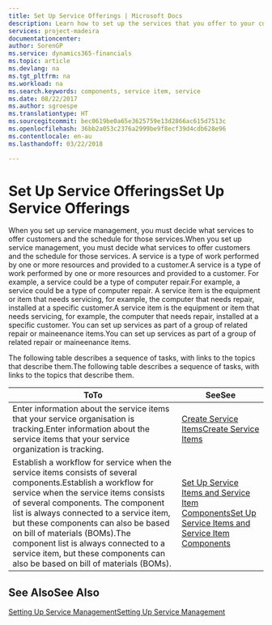 ```yaml
---
title: Set Up Service Offerings | Microsoft Docs
description: Learn how to set up the services that you offer to your customers.
services: project-madeira
documentationcenter: 
author: SorenGP
ms.service: dynamics365-financials
ms.topic: article
ms.devlang: na
ms.tgt_pltfrm: na
ms.workload: na
ms.search.keywords: components, service item, service
ms.date: 08/22/2017
ms.author: sgroespe
ms.translationtype: HT
ms.sourcegitcommit: bec0619be0a65e3625759e13d2866ac615d7513c
ms.openlocfilehash: 36bb2a053c2376a2999be9f8ecf39d4cdb628e96
ms.contentlocale: en-au
ms.lasthandoff: 03/22/2018

---
```


# <a name="set-up-service-offerings"></a><span data-ttu-id="a01ab-103">Set Up Service Offerings</span><span class="sxs-lookup"><span data-stu-id="a01ab-103">Set Up Service Offerings</span></span>
<span data-ttu-id="a01ab-104">When you set up service management, you must decide what services to offer customers and the schedule for those services.</span><span class="sxs-lookup"><span data-stu-id="a01ab-104">When you set up service management, you must decide what services to offer customers and the schedule for those services.</span></span> <span data-ttu-id="a01ab-105">A service is a type of work performed by one or more resources and provided to a customer.</span><span class="sxs-lookup"><span data-stu-id="a01ab-105">A service is a type of work performed by one or more resources and provided to a customer.</span></span> <span data-ttu-id="a01ab-106">For example, a service could be a type of computer repair.</span><span class="sxs-lookup"><span data-stu-id="a01ab-106">For example, a service could be a type of computer repair.</span></span> <span data-ttu-id="a01ab-107">A service item is the equipment or item that needs servicing, for example, the computer that needs repair, installed at a specific customer.</span><span class="sxs-lookup"><span data-stu-id="a01ab-107">A service item is the equipment or item that needs servicing, for example, the computer that needs repair, installed at a specific customer.</span></span> <span data-ttu-id="a01ab-108">You can set up services as part of a group of related repair or maineenance items.</span><span class="sxs-lookup"><span data-stu-id="a01ab-108">You can set up services as part of a group of related repair or maineenance items.</span></span>  
  
<span data-ttu-id="a01ab-109">The following table describes a sequence of tasks, with links to the topics that describe them.</span><span class="sxs-lookup"><span data-stu-id="a01ab-109">The following table describes a sequence of tasks, with links to the topics that describe them.</span></span>  
  
|<span data-ttu-id="a01ab-110">**To**</span><span class="sxs-lookup"><span data-stu-id="a01ab-110">**To**</span></span>|<span data-ttu-id="a01ab-111">**See**</span><span class="sxs-lookup"><span data-stu-id="a01ab-111">**See**</span></span>|  
|------------|-------------|  
|<span data-ttu-id="a01ab-112">Enter information about the service items that your service organisation is tracking.</span><span class="sxs-lookup"><span data-stu-id="a01ab-112">Enter information about the service items that your service organization is tracking.</span></span>|[<span data-ttu-id="a01ab-113">Create Service Items</span><span class="sxs-lookup"><span data-stu-id="a01ab-113">Create Service Items</span></span>](service-how-to-create-service-items.md)|  
|<span data-ttu-id="a01ab-114">Establish a workflow for service when the service items consists of several components.</span><span class="sxs-lookup"><span data-stu-id="a01ab-114">Establish a workflow for service when the service items consists of several components.</span></span> <span data-ttu-id="a01ab-115">The component list is always connected to a service item, but these components can also be based on bill of materials (BOMs).</span><span class="sxs-lookup"><span data-stu-id="a01ab-115">The component list is always connected to a service item, but these components can also be based on bill of materials (BOMs).</span></span>|[<span data-ttu-id="a01ab-116">Set Up Service Items and Service Item Components</span><span class="sxs-lookup"><span data-stu-id="a01ab-116">Set Up Service Items and Service Item Components</span></span>](service-how-setup-service-items.md)|  
  
## <a name="see-also"></a><span data-ttu-id="a01ab-117">See Also</span><span class="sxs-lookup"><span data-stu-id="a01ab-117">See Also</span></span>  
[<span data-ttu-id="a01ab-118">Setting Up Service Management</span><span class="sxs-lookup"><span data-stu-id="a01ab-118">Setting Up Service Management</span></span>](service-setup-service.md)   
